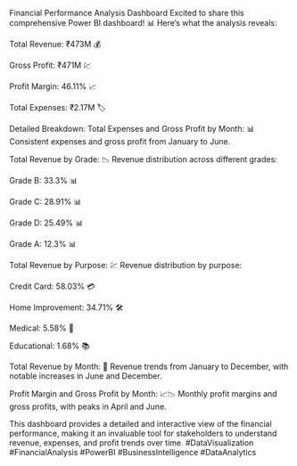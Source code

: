 Financial Performance Analysis Dashboard Excited to share this comprehensive Power BI dashboard! 📊 Here’s what the analysis reveals:

Total Revenue: ₹473M 💰

Gross Profit: ₹471M 💹

Profit Margin: 46.11% 📈

Total Expenses: ₹2.17M 🏷️

Detailed Breakdown:
Total Expenses and Gross Profit by Month: 📊 Consistent expenses and gross profit from January to June.

Total Revenue by Grade: 📉 Revenue distribution across different grades:

Grade B: 33.3% 📊

Grade C: 28.91% 📊

Grade D: 25.49% 📊

Grade A: 12.3% 📊

Total Revenue by Purpose: 💹 Revenue distribution by purpose:

Credit Card: 58.03% 💳

Home Improvement: 34.71% 🛠️

Medical: 5.58% 🏥

Educational: 1.68% 📚

Total Revenue by Month: 📅 Revenue trends from January to December, with notable increases in June and December.

Profit Margin and Gross Profit by Month: 📈📉 Monthly profit margins and gross profits, with peaks in April and June.

This dashboard provides a detailed and interactive view of the financial performance, making it an invaluable tool for stakeholders to understand revenue, expenses, and profit trends over time. #DataVisualization #FinancialAnalysis #PowerBI #BusinessIntelligence #DataAnalytics
